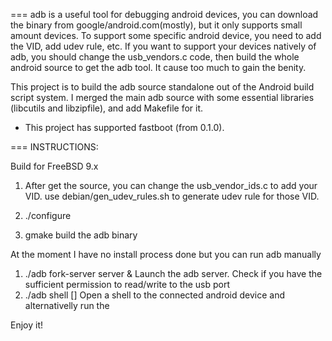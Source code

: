 ===
adb is a useful tool for debugging android devices, you can download the
binary from google/android.com(mostly), but it only supports small amount
devices. To support some specific android device, you need to add the VID,
add udev rule, etc.
If you want to support your devices natively of adb, you should change the
usb_vendors.c code, then build the whole android source to get the adb tool.
It cause too much to gain the benity.

This project is to build the adb source standalone out of the Android build
script system. I merged the main adb source with some essential libraries
(libcutils and libzipfile), and add Makefile for it.

* This project has supported fastboot (from 0.1.0).

===
INSTRUCTIONS:

Build for FreeBSD 9.x

1. After get the source, you can change the usb_vendor_ids.c to add your VID.
    use debian/gen_udev_rules.sh to generate udev rule for those VID.

3. ./configure

2. gmake
    build the adb binary

At the moment I have no install process done but you can run adb manually

1. ./adb fork-server server & 
	Launch the adb server. Check if you have the sufficient permission to read/write to the usb port
2. ./adb shell [<command>]
	Open a shell to the connected android device and alternativelly run the <command>


Enjoy it!
